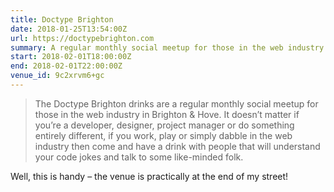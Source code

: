 ```yaml
---
title: Doctype Brighton
date: 2018-01-25T13:54:00Z
url: https://doctypebrighton.com
summary: A regular monthly social meetup for those in the web industry in Brighton & Hove.
start: 2018-02-01T18:00:00Z
end: 2018-02-01T22:00:00Z
venue_id: 9c2xrvm6+gc
---
```

> The Doctype Brighton drinks are a regular monthly social meetup for those in the web industry in Brighton & Hove. It doesn’t matter if you’re a developer, designer, project manager or do something entirely different, if you work, play or simply dabble in the web industry then come and have a drink with people that will understand your code jokes and talk to some like-minded folk.

Well, this is handy – the venue is practically at the end of my street!
